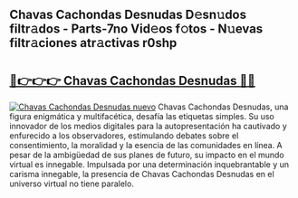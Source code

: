 ## Chavas Cachondas Desnudas D𝚎sn𝚞dos filtr𝚊dos - Parts-7no Vid𝚎os f𝚘tos - N𝚞evas filtr𝚊ciones atr𝚊ctivas r0shp

# <h2><a href="http://mb72fqk.tromn.icu/?c=Chavas+Cachondas+Desnudas">🔗👉👉👉 Chavas Cachondas Desnudas 🔗🔗</a></h2>

[![Chavas Cachondas Desnudas nuevo](https://i.imgur.com/pEAQMta.gif)](http://mb72fqk.tromn.icu/?c=Chavas+Cachondas+Desnudas)
Chavas Cachondas Desnudas, una figura enigmática y multifacética, desafía las etiquetas simples. Su uso innovador de los medios digitales para la autopresentación ha cautivado y enfurecido a los observadores, estimulando debates sobre el consentimiento, la moralidad y la esencia de las comunidades en línea. A pesar de la ambigüedad de sus planes de futuro, su impacto en el mundo virtual es innegable. Impulsada por una determinación inquebrantable y un carisma innegable, la presencia de Chavas Cachondas Desnudas en el universo virtual no tiene paralelo.

